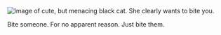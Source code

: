 ![Image of cute, but menacing black cat. She clearly wants to bite you.](https://i.redd.it/ly2pj4wf70m11.png)
<figcaption>Bite someone. For no apparent reason. Just bite them.</figcaption>
